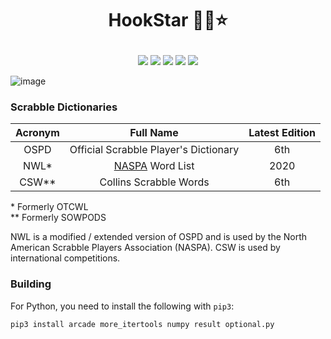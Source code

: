 # <p align="center">HookStar 🏴‍☠️⭐</p>

<p align="center">
    <a href="https://lbesson.mit-license.org/" alt="MIT license">
        <img src="https://img.shields.io/badge/License-MIT-blue.svg" /></a>    
    <a href="https://racket-lang.org/">
        <img src="https://img.shields.io/badge/Python-3-ff69b4.svg"/></a>
    <a href="https://github.com/codereport?tab=followers" alt="GitHub followers">
        <img src="https://img.shields.io/github/followers/codereport.svg?style=social&label=Follow" /></a>
    <a href="https://GitHub.com/codereport/scrabble/stargazers/" alt="GitHub stars">
        <img src="https://img.shields.io/github/stars/codereport/scrabble.svg?style=social&label=Star" /></a>
    <a href="https://twitter.com/code_report" alt="Twitter">
        <img src="https://img.shields.io/twitter/follow/code_report.svg?style=social&label=@code_report" /></a>
</p>

![image](https://user-images.githubusercontent.com/36027403/203172953-de794379-4e67-4568-a620-39ea04104286.png)

### Scrabble Dictionaries

|Acronym|Full Name|Latest Edition|
|:-:|:-:|:-:|
|OSPD|Official Scrabble Player's Dictionary|6th|
|NWL*|[NASPA](http://www2.scrabbleplayers.org/w/Welcome_to_NASPAWiki) Word List|2020|
|CSW**|Collins Scrabble Words|6th|

\* Formerly OTCWL <br>
\*\* Formerly SOWPODS

NWL is a modified / extended version of OSPD and is used by the North American Scrabble Players Association (NASPA). CSW is used by international competitions.

### Building

For Python, you need to install the following with `pip3`:
```py
pip3 install arcade more_itertools numpy result optional.py
```
